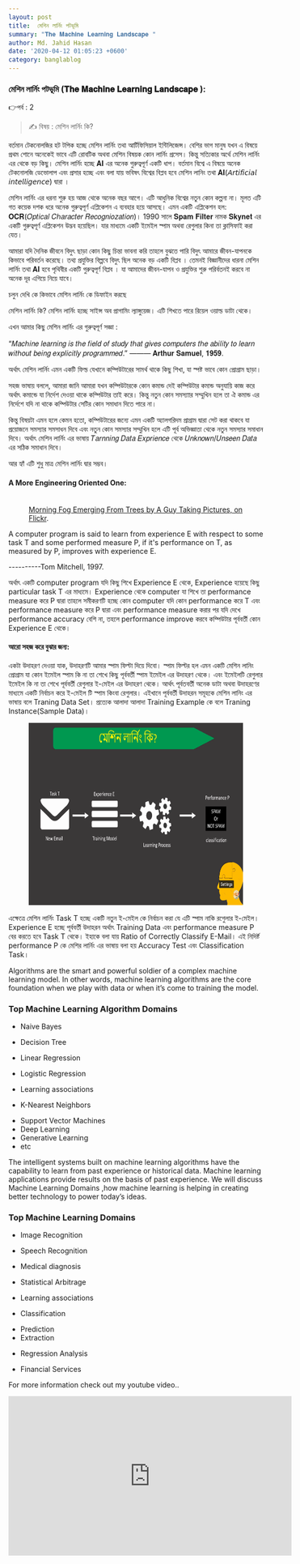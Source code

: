 ```yaml
---
layout: post
title:  মেশিন লার্নিং পটভূমি
summary: "𝐓𝐡𝐞 𝐌𝐚𝐜𝐡𝐢𝐧𝐞 𝐋𝐞𝐚𝐫𝐧𝐢𝐧𝐠 𝐋𝐚𝐧𝐝𝐬𝐜𝐚𝐩𝐞 "
author: Md. Jahid Hasan
date: '2020-04-12 01:05:23 +0600'
category: banglablog
---
```



### মেশিন লার্নিং পটভূমি (𝐓𝐡𝐞 𝐌𝐚𝐜𝐡𝐢𝐧𝐞 𝐋𝐞𝐚𝐫𝐧𝐢𝐧𝐠 𝐋𝐚𝐧𝐝𝐬𝐜𝐚𝐩𝐞 ):
👉পর্ব : 2
> ✍ বিষয় :  মেশিন লার্নিং কি?

বর্তমান টেকনোলজির হট টপিক হচ্ছে মেশিন লার্নিং তথা আর্টিফিসিয়াল ইন্টিলিজেন্স। বেশির ভাগ মানুষ যখন এ বিষয়ে প্রথম শোনে অনেকেই ভাবে এটি রোবটিক অথবা মেশিন বিষয়ক কোন লার্নিং প্রসেস। কিন্তু সত্যিকার অর্থে মেশিন লার্নিং এর থেকে বড় কিছু। মেশিন লার্নিং হচ্ছে 𝐀𝐈 এর অনেক গুরুত্বপূর্ণ একটি ধাপ। বর্তমান বিশ্বে এ বিষয়ে অনেক টেকনোলজি ডেভোলাপ এবং প্রসার হচ্ছে এবং বলা যায় ভবিষৎ বিশ্বের বিপ্লব হবে মেশিন লানিং তথা 𝐀𝐈(𝘈𝘳𝘵𝘪𝘧𝘪𝘤𝘪𝘢𝘭 𝘪𝘯𝘵𝘦𝘭𝘭𝘪𝘨𝘦𝘯𝘤𝘦) দ্বারা ।

মেশিন লার্নিং এর ধরনা শুরু হয় আজ থেকে অনেক বছর আগে। এটি আধুনিক বিশ্বের নতুন কোন কল্পনা না। মূলত এটি গত কয়েক দশক ধরে অনেক গুরুত্বপূর্ণ এপ্লিকেশন এ ব্যবহার হয়ে আসছে। এমন একটি এপ্লিকেশন হল: 𝐎𝐂𝐑(𝑂𝑝𝑡𝑖𝑐𝑎𝑙 𝐶ℎ𝑎𝑟𝑎𝑐𝑡𝑒𝑟 𝑅𝑒𝑐𝑜𝑔𝑛𝑖𝑜𝑧𝑎𝑡𝑖𝑜𝑛)। 1990 সালে 𝐒𝐩𝐚𝐦 𝐅𝐢𝐥𝐭𝐞𝐫 নামক 𝐒𝐤𝐲𝐧𝐞𝐭 এর একটি গুরুত্বপূর্ণ এপ্লিকেশন উদ্ভব হয়েছিল। যার মাধ্যমে একটি ইমেইল স্পাম অথবা রেগুলার কিনা তা ক্লাসিফাই করা যেত।

আমারা যদি দৈনিক জীবনে বিদুৎ ছাড়া কোন কিছু চিন্তা ভাবনা করি তাহলে বুঝতে পারি বিদুৎ আমারে জীবন-যাপনকে কিভাবে পরিবর্তন করেছে। তথ্য প্রযুক্তির বিল্পবে বিদুৎ ছিল অনেক বড় একটি বিপ্লব । তেমনই বিজ্ঞানীদের ধারনা মেশিন লার্নিং তথা 𝐀𝐈 হবে পৃথিবীর একটি গুরুত্বপূর্ণ বিপ্লব । যা আমাদের জীবন-যাপন ও প্রযুক্তির শুরু পরির্বতনই করবে না অনেক দূর এগিয়ে নিয়ে যাবে।

চলুন দেখি কে কিভাবে মেশিন লার্নিং কে ডিফাইন করছে

মেশিন লার্নিং কি? মেশিন লার্নিং হচ্ছে সাইন্স অব প্রাগামিং ল্যাঙ্গুয়েজ। এটি শিখতে পারে রিয়েল ওয়াল্ড ডাটা থেকে।

এখন আমার কিছু মেশিন লার্নিং এর গুরুত্বপূর্ণ সজ্ঞা :

“𝑀𝑎𝑐ℎ𝑖𝑛𝑒 𝑙𝑒𝑎𝑟𝑛𝑖𝑛𝑔 𝑖𝑠 𝑡ℎ𝑒 𝑓𝑖𝑒𝑙𝑑 𝑜𝑓 𝑠𝑡𝑢𝑑𝑦 𝑡ℎ𝑎𝑡 𝑔𝑖𝑣𝑒𝑠 𝑐𝑜𝑚𝑝𝑢𝑡𝑒𝑟𝑠 𝑡ℎ𝑒 𝑎𝑏𝑖𝑙𝑖𝑡𝑦 𝑡𝑜 𝑙𝑒𝑎𝑟𝑛 𝑤𝑖𝑡ℎ𝑜𝑢𝑡 𝑏𝑒𝑖𝑛𝑔 𝑒𝑥𝑝𝑙𝑖𝑐𝑖𝑡𝑙𝑦 𝑝𝑟𝑜𝑔𝑟𝑎𝑚𝑚𝑒𝑑.”
              ——— 𝐀𝐫𝐭𝐡𝐮𝐫 𝐒𝐚𝐦𝐮𝐞𝐥, 𝟏𝟗𝟓𝟗.

অর্থাৎ মেশিন লার্নিং এমন একটি ফিল্ড যেখানে কম্পিউটারের সামর্থ থাকে কিছু শিখা, যা স্পষ্ট ভাবে কোন প্রোগ্রাম ছাড়া।

সহজ ভাষায় বললে, আমারা জানি আমারা যখন কম্পিউটারকে কোন কমান্ড দেই কম্পিউটার কমান্ড অনুযায়ি কাজ করে অর্থাৎ কমান্ডে যা নির্দেশ দেওয়া থাকে কম্পিউটার তাই করে। কিন্তু নতুন কোন সমস্যাার সম্মুখিন হলে তা ঐ কমান্ড এর নির্দেশে যদি না থাকে কম্পিউটার সেটির কোন সমাধান দিতে পারে না।

কিন্তু বিষয়টা এমন হলে কেমন হতো, কম্পিউটারের জন্যে এমন একটি অ্যালগরিদম প্রাগ্রাম দ্বারা সেট করা থাকবে যা প্রয়োজনে সমস্যার সমসাধন দিবে এবং নতুন কোন সমস্যার সম্মুখিন হলে এটি পূর্ব অভিজ্ঞাতা থেকে নতুন সমস্যার সমাধান দিবে। অর্থাৎ মেশিন লার্নিং এর ভাষায় 𝑇𝑎𝑟𝑛𝑛𝑖𝑛𝑔 𝐷𝑎𝑡𝑎 𝐸𝑥𝑝𝑟𝑖𝑒𝑛𝑐𝑒 থেকে 𝑈𝑛𝑘𝑛𝑜𝑤𝑛/𝑈𝑛𝑠𝑒𝑒𝑛 𝐷𝑎𝑡𝑎 এর সঠিক সমাধান দিবে।

আর হ্যাঁ এটি শুধু মাত্র মেশিন লার্নিং দ্বার সম্ভব।

#### A More Engineering Oriented One:
<figure>
	<a href="http://farm9.staticflickr.com/8426/7758832526_cc8f681e48_b.jpg"><img src="http://farm9.staticflickr.com/8426/7758832526_cc8f681e48_c.jpg" alt=""></a>
	<figcaption><a href="http://www.flickr.com/photos/80901381@N04/7758832526/" title="Morning Fog Emerging From Trees by A Guy Taking Pictures, on Flickr">Morning Fog Emerging From Trees by A Guy Taking Pictures, on Flickr</a>.</figcaption>
</figure>


A computer program is said to learn from experience E with respect to some task  T and some performed measure P, if it's performance on T, as measured by P, improves with experience E.

----------Tom Mitchell, 1997.

অর্থাৎ একটি computer program যদি কিছু শিখে Experience E থেকে,  Experience হয়েছে কিছু particular task T এর মাধ্যমে। Experience থেকে computer যা শিখে তা performance measure করে P দ্বারা তাহলে সমীকরণটি হচ্ছে  কোন computer যদি কোন performance করে T এবং performance measure  করে P দ্বারা এবং performance measure করার পর যদি দেখে performance accuracy বেশি না, তহলে performance improve করবে  কম্পিউটার পূর্ববর্তী কোন Experience E থেকে।


#### আরো সহজ করে বুঝার জন্য:
একটা উদাহরণ দেওয়া যাক, উদাহরণটি আমার স্পাম ফিল্টা দিয়ে দিবো। স্পাম ফিল্টর হল এমন একটি মেশিন লানিং প্রোগ্রাম যা কোন ইমেইল স্পাম কি না তা শেখে কিছু পূর্ববর্তী স্পাম ইমেইল এর উদাহরণ থেকে। এবং ইমেইলটি রেগুলার ইমেইল কি না তা শেখে পূর্ববর্তী রেগুলার ই-মেইল এর উদাহরণ থেকে। আর্থৎ পূর্বতবর্তী অনেক ডাটা অথবা উদাহরণের মাধ্যমে একটি নির্বাচন করে ই-মেইল টি স্পাম কিংবা রেগুলার। এইখানে পূর্ববর্তী উদাহরন সমূহকে মেশিন লানিং এর ভাষায় বলে Traning Data Set। প্রত্যেক আলাদা আলাদা Training Example কে বলে Traning Instance(Sample Data)।



<figure>
    <img src="/assets/img/blog_post/ml-basic-cover-spam.png" height="360" width="720" alt="spam">
</figure>

এক্ষেত্রে মেশিন লার্নিং Task T হচ্ছে একটি নতুন ই-মেইল কে নির্বাচন করা যে এটি স্পাম নাকি রগেুলার ই-মেইল। Experience E হচ্ছে পূর্ববর্তী উদাহরন অর্থাৎ Training Data এবং performance measure P বের করতে হবে Task T  থেকে। ইহাকে বলা যায় Ratio of Correctly Classify E-Mail। এই নিদির্ষ্ট performance P কে মেশির লার্নিং এর ভাষায় বলা হয় Accuracy Test এবং Classification Task।


Algorithms are the smart and powerful soldier of a complex machine learning model. In other words, machine learning algorithms are the core foundation when we play with data or when it’s come to training the model.
### Top Machine Learning Algorithm Domains
* Naive Bayes
+ Decision Tree
- Linear Regression
* Logistic Regression
+ Learning associations
- K-Nearest Neighbors
* Support Vector Machines
* Deep Learning
* Generative Learning
* etc

The intelligent systems built on machine learning algorithms have the capability to learn from past experience or historical data. Machine learning applications provide results on the basis of past experience. We will discuss Machine Learning Domains ,how machine learning is helping in creating better technology to power today’s ideas.
### Top Machine Learning Domains
* Image Recognition
+ Speech Recognition
- Medical diagnosis
* Statistical Arbitrage
+ Learning associations
- Classification
* Prediction
* Extraction
+ Regression Analysis
- Financial Services

For more information check out my youtube video..
<iframe width="560" height="315" src="https://www.youtube.com/embed/FQKwZAJWa_M" frameborder="0"></iframe>
